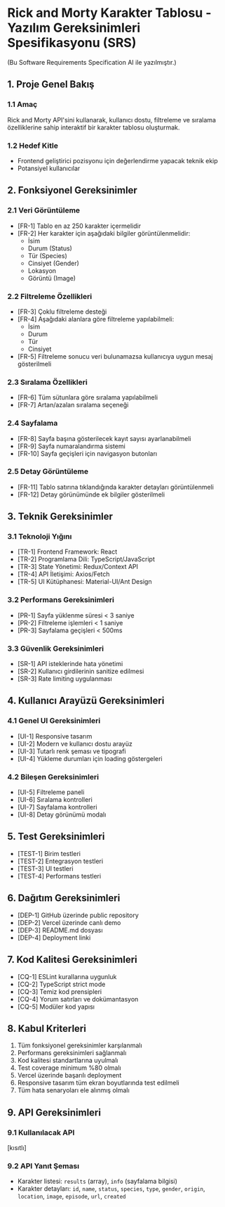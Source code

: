 # Rick and Morty Karakter Tablosu - Yazılım Gereksinimleri Spesifikasyonu (SRS)
(Bu Software Requirements Specification AI ile yazılmıştır.)

## 1. Proje Genel Bakış
### 1.1 Amaç
Rick and Morty API'sini kullanarak, kullanıcı dostu, filtreleme ve sıralama özelliklerine sahip interaktif bir karakter tablosu oluşturmak.

### 1.2 Hedef Kitle
- Frontend geliştirici pozisyonu için değerlendirme yapacak teknik ekip
- Potansiyel kullanıcılar

## 2. Fonksiyonel Gereksinimler

### 2.1 Veri Görüntüleme
- [FR-1] Tablo en az 250 karakter içermelidir
- [FR-2] Her karakter için aşağıdaki bilgiler görüntülenmelidir:
  * İsim
  * Durum (Status)
  * Tür (Species)
  * Cinsiyet (Gender)
  * Lokasyon
  * Görüntü (Image)

### 2.2 Filtreleme Özellikleri
- [FR-3] Çoklu filtreleme desteği
- [FR-4] Aşağıdaki alanlara göre filtreleme yapılabilmeli:
  * İsim
  * Durum
  * Tür
  * Cinsiyet
- [FR-5] Filtreleme sonucu veri bulunamazsa kullanıcıya uygun mesaj gösterilmeli

### 2.3 Sıralama Özellikleri
- [FR-6] Tüm sütunlara göre sıralama yapılabilmeli
- [FR-7] Artan/azalan sıralama seçeneği

### 2.4 Sayfalama
- [FR-8] Sayfa başına gösterilecek kayıt sayısı ayarlanabilmeli
- [FR-9] Sayfa numaralandırma sistemi
- [FR-10] Sayfa geçişleri için navigasyon butonları

### 2.5 Detay Görüntüleme
- [FR-11] Tablo satırına tıklandığında karakter detayları görüntülenmeli
- [FR-12] Detay görünümünde ek bilgiler gösterilmeli

## 3. Teknik Gereksinimler

### 3.1 Teknoloji Yığını
- [TR-1] Frontend Framework: React
- [TR-2] Programlama Dili: TypeScript/JavaScript
- [TR-3] State Yönetimi: Redux/Context API
- [TR-4] API İletişimi: Axios/Fetch
- [TR-5] UI Kütüphanesi: Material-UI/Ant Design

### 3.2 Performans Gereksinimleri
- [PR-1] Sayfa yüklenme süresi < 3 saniye
- [PR-2] Filtreleme işlemleri < 1 saniye
- [PR-3] Sayfalama geçişleri < 500ms

### 3.3 Güvenlik Gereksinimleri
- [SR-1] API isteklerinde hata yönetimi
- [SR-2] Kullanıcı girdilerinin sanitize edilmesi
- [SR-3] Rate limiting uygulanması

## 4. Kullanıcı Arayüzü Gereksinimleri

### 4.1 Genel UI Gereksinimleri
- [UI-1] Responsive tasarım
- [UI-2] Modern ve kullanıcı dostu arayüz
- [UI-3] Tutarlı renk şeması ve tipografi
- [UI-4] Yükleme durumları için loading göstergeleri

### 4.2 Bileşen Gereksinimleri
- [UI-5] Filtreleme paneli
- [UI-6] Sıralama kontrolleri
- [UI-7] Sayfalama kontrolleri
- [UI-8] Detay görünümü modalı

## 5. Test Gereksinimleri
- [TEST-1] Birim testleri
- [TEST-2] Entegrasyon testleri
- [TEST-3] UI testleri
- [TEST-4] Performans testleri

## 6. Dağıtım Gereksinimleri
- [DEP-1] GitHub üzerinde public repository
- [DEP-2] Vercel üzerinde canlı demo
- [DEP-3] README.md dosyası
- [DEP-4] Deployment linki

## 7. Kod Kalitesi Gereksinimleri
- [CQ-1] ESLint kurallarına uygunluk
- [CQ-2] TypeScript strict mode
- [CQ-3] Temiz kod prensipleri
- [CQ-4] Yorum satırları ve dokümantasyon
- [CQ-5] Modüler kod yapısı

## 8. Kabul Kriterleri
1. Tüm fonksiyonel gereksinimler karşılanmalı
2. Performans gereksinimleri sağlanmalı
3. Kod kalitesi standartlarına uyulmalı
4. Test coverage minimum %80 olmalı
5. Vercel üzerinde başarılı deployment
6. Responsive tasarım tüm ekran boyutlarında test edilmeli
7. Tüm hata senaryoları ele alınmış olmalı

## 9. API Gereksinimleri

### 9.1 Kullanılacak API
[kısıtlı]

### 9.2 API Yanıt Şeması
- Karakter listesi: `results` (array), `info` (sayfalama bilgisi)
- Karakter detayları: `id`, `name`, `status`, `species`, `type`, `gender`, `origin`, `location`, `image`, `episode`, `url`, `created` 
